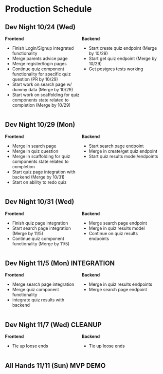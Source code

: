 # Production Schedule

## Dev Night 10/24 (Wed)
<div style="display: flex;">
<div style="flex: 1;">
<b>Frontend</b>
<ul>
<li>Finish Login/Signup integrated functionality</li>
<li>Merge parents advice page</li>
<li>Merge register/login pages</li>
<li>Continue quiz component functionality for specific quiz question (PR by 10/29)</li>
<li>Start work on search page w/ dummy data (Merge by 10/29)</li>
<li>Start work on scaffolding for quiz components state related to completion (Merge by 10/29)</li>
</ul>
</div>
<div style="flex: 1;">
<b>Backend</b>
<ul>
<li>Start create quiz endpoint (Merge by 10/29)</li>
<li>Start get quiz endpoint (Merge by 10/29)</li>
<li>Get postgres tests working</li>
</ul>
</div>
</div>

## Dev Night 10/29 (Mon)
<div style="display: flex;">
<div style="flex: 1;">
<b>Frontend</b>
<ul>
<li>Merge in search page</li>
<li>Merge in quiz question</li>
<li>Merge in scaffolding for quiz components state related to completion</li>
<li>Start quiz page integration with backend (Merge by 10/31)</li>
<li>Start on ability to redo quiz</li>
</ul>
</div>
<div style="flex: 1;">
<b>Backend</b>
<ul>
<li>Start search page endpoint</li>
<li>Merge in create/get quiz endpoint</li>
<li>Start quiz results model/endpoints</li>
</ul>
</div>
</div>

## Dev Night 10/31 (Wed)
<div style="display: flex;">
<div style="flex: 1;">
<b>Frontend</b>
<ul>
<li>Finish quiz page integration</li>
<li>Start search page integration (Merge by 11/5)</li>
<li>Continue quiz component functionality (Merge by 11/5)</li>
</ul>
</div>
<div style="flex: 1;">
<b>Backend</b>
<ul>
<li>Merge search page endpoint</li>
<li>Merge in quiz results model</li>
<li>Continue on quiz results endpoints</li>
</ul>
</div>
</div>

## Dev Night 11/5 (Mon) INTEGRATION
<div style="display: flex;">
<div style="flex: 1;">
<b>Frontend</b>
<ul>
<li>Merge search page integration</li>
<li>Merge quiz component functionality</li>
<li>Integrate quiz results with backend</li>
</ul>
</div>
<div style="flex: 1;">
<b>Backend</b>
<ul>
<li>Merge in quiz results endpoints</li>
<li>Merge search page endpoint</li>
</ul>
</div>
</div>

## Dev Night 11/7 (Wed) CLEANUP
<div style="display: flex;">
<div style="flex: 1;">
<b>Frontend</b>
<ul>
<li>Tie up loose ends</li>
</ul>
</div>
<div style="flex: 1;">
<b>Backend</b>
<ul>
<li>Tie up loose ends</li>
</ul>
</div>
</div>

## All Hands 11/11 (Sun) MVP DEMO
